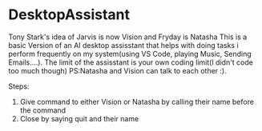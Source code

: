 # DesktopAssistant
Tony Stark's idea of Jarvis is now Vision and Fryday is Natasha
This is a basic Version of an AI desktop assisstant that helps with doing tasks i perform frequently on my system(using VS Code, playing Music, Sending Emails....).
The limit of the assisstant is your own coding limit(I didn't code too much though)
PS:Natasha and Vision can talk to each other :).

Steps:
1. Give command to either Vision or Natasha by calling their name before the command
2. Close by saying quit and their name
